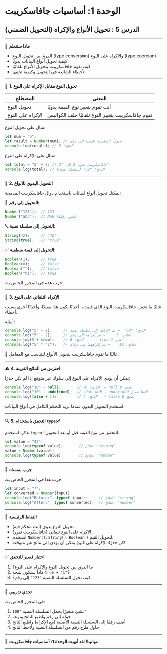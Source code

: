 # الوحدة 1: أساسيات جافاسكريبت

## الدرس 5 : تحويل الأنواع والإكراه (التحويل الضمني)

---

🧠 **ماذا ستتعلم**
*	الفرق بين تحويل النوع (type conversion) والإكراه على النوع (type coercion)
*	كيفية تحويل أنواع البيانات يدويًا
*	كيف تقوم جافاسكريبت بتحويل الأنواع تلقائيًا
*	الأخطاء الشائعة في التحويل وكيفية تجنبها

---

🔄 **1. تحويل النوع مقابل الإكراه على النوع**

| المصطلح          | المعنى                                                            |
|------------------|-------------------------------------------------------------------|
| تحويل النوع      | أنت تقوم بتغيير نوع القيمة يدويًا                                 |
| الإكراه على النوع | تقوم جافاسكريبت بتغيير النوع تلقائيًا خلف الكواليس                |

مثال على تحويل النوع:
```javascript
let num = "5";
let result = Number(num); // تحويل السلسلة النصية إلى رقم
console.log(result); // الناتج: 5
```

مثال على الإكراه على النوع:
```javascript
let total = "5" + 2; // جافاسكريبت تحول 2 إلى "2"
console.log(total); // الناتج: "52" (سلسلة نصية)
```

---

🔧 **2. التحويل اليدوي للأنواع**

يمكنك تحويل أنواع البيانات باستخدام دوال جافاسكريبت المدمجة:

🔢 **التحويل إلى رقم:**
```javascript
Number("123");  // 123
Number("abc");  // NaN (ليس رقمًا)
```

🔤 **التحويل إلى سلسلة نصية:**
```javascript
String(42);     // "42"
String(true);   // "true"
```

✅ **التحويل إلى قيمة منطقية:**
```javascript
Boolean(1);     // true
Boolean(0);     // false
Boolean("");    // false
Boolean("hi");  // true
```

جرب هذه في المحرر الخاص بك!

---

🤖 **3. الإكراه التلقائي على النوع**

غالبًا ما تخمن جافاسكريبت النوع الذي قصدته. أحيانًا يكون هذا مفيدًا، وأحيانًا أخرى يسبب أخطاء.

أمثلة:
```javascript
console.log("5" + 2);     // الناتج: "52"  → تم إكراهه إلى سلسلة نصية
console.log("5" - 2);     // الناتج: 3     → تم إكراهه إلى رقم
console.log(5 + true);    // الناتج: 6     → true تعتبر 1
console.log("5" * "2");   // الناتج: 10    → تم إكراههما إلى أرقام
```

🧠 غالبًا ما تقوم جافاسكريبت بتحويل الأنواع لتتناسب مع المعامل.

---

⚠️ **4. احترس من النتائج الغريبة**

يمكن أن يؤدي الإكراه على النوع إلى سلوك غير متوقع إذا لم تكن حذرًا:
```javascript
console.log("10" - null);       // الناتج: 10  → null تصبح 0
console.log("10" - undefined);  // الناتج: NaN → undefined تصبح NaN
console.log(false + 1);         // الناتج: 1   → false تصبح 0
```

استخدم التحويل اليدوي عندما تريد التحكم الكامل في أنواع البيانات.

---

🔍 **5. التحقق باستخدام `typeof`**

تذكر: استخدم `typeof` للتحقق من نوع القيمة قبل أو بعد التحويل.
```javascript
let value = "42";
console.log(typeof value);       // الناتج: "string"
value = Number(value);
console.log(typeof value);       // الناتج: "number"
```

---

🧪 **جرب بنفسك**

جرب هذا في المحرر الخاص بك:
```javascript
let input = "7";
let converted = Number(input);
console.log("Before:", typeof input);     // الناتج: "string"
console.log("After:", typeof converted);  // الناتج: "number"
```

---

🧠 **النقاط الرئيسية**
*	تحويل النوع يدوي (أنت تتحكم فيه).
*	الإكراه على النوع تلقائي (جافاسكريبت تقرر).
*	استخدم `Number()`، `String()`، `Boolean()` لتحويل القيم.
*	كن حذرًا: الإكراه على النوع يمكن أن يؤدي إلى نتائج غير متوقعة!

---

✅ **اختبار قصير للتحقق**
1.	ما الفرق بين تحويل النوع والإكراه على النوع؟
2.	ماذا ستكون نتيجة `true + "1"`؟
3.	كيف تحول السلسلة النصية `"123"` إلى رقم؟

---

🧪 **تحدي تدريبي**

في المحرر الخاص بك:
1.	أنشئ متغيرًا يحمل السلسلة النصية `"100"`
2.	حوله إلى رقم واطبع الناتج ونوعه
3.	أضف رقمًا إلى السلسلة النصية الأصلية (مع الإكراه) واطبع الناتج
4.	حاول طرح رقم من السلسلة النصية ولاحظ الناتج

---

🎉 **تهانينا! لقد أنهيت الوحدة 1: أساسيات جافاسكريبت.**

---